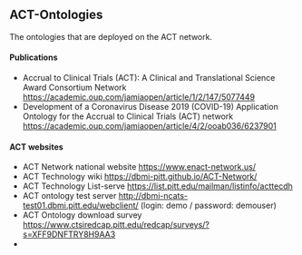 ## ACT-Ontologies
The ontologies that are deployed on the ACT network.

#### Publications
* Accrual to Clinical Trials (ACT): A Clinical and Translational Science Award Consortium Network https://academic.oup.com/jamiaopen/article/1/2/147/5077449
* Development of a Coronavirus Disease 2019 (COVID-19) Application Ontology for the Accrual to Clinical Trials (ACT) network https://academic.oup.com/jamiaopen/article/4/2/ooab036/6237901

#### ACT websites
* ACT Network national website https://www.enact-network.us/
* ACT Technology wiki https://dbmi-pitt.github.io/ACT-Network/
* ACT Technology List-serve https://list.pitt.edu/mailman/listinfo/acttecdh
* ACT ontology test server http://dbmi-ncats-test01.dbmi.pitt.edu/webclient/ (login: demo / password: demouser)
* ACT Ontology download survey https://www.ctsiredcap.pitt.edu/redcap/surveys/?s=XFF9DNFTRY8H9AA3
*

